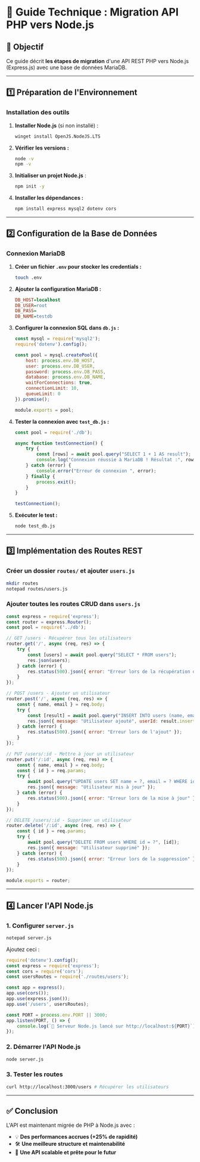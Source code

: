 # 📌 Guide Technique : Migration API PHP vers Node.js

## 🌟 Objectif
Ce guide décrit **les étapes de migration** d'une API REST PHP vers Node.js (Express.js) avec une base de données MariaDB.

---

## **1️⃣ Préparation de l'Environnement**

### **Installation des outils**
1. **Installer Node.js** (si non installé) :
   ```sh
   winget install OpenJS.NodeJS.LTS
   ```
2. **Vérifier les versions :**
   ```sh
   node -v
   npm -v
   ```

3. **Initialiser un projet Node.js** :
   ```sh
   npm init -y
   ```
4. **Installer les dépendances :**
   ```sh
   npm install express mysql2 dotenv cors
   ```

---

## **2️⃣ Configuration de la Base de Données**

### **Connexion MariaDB**
1. **Créer un fichier `.env` pour stocker les credentials :**
   ```sh
   touch .env
   ```
2. **Ajouter la configuration MariaDB :**
   ```ini
   DB_HOST=localhost
   DB_USER=root
   DB_PASS=
   DB_NAME=testdb
   ```

3. **Configurer la connexion SQL dans `db.js` :**
   ```javascript
   const mysql = require('mysql2');
   require('dotenv').config();

   const pool = mysql.createPool({
       host: process.env.DB_HOST,
       user: process.env.DB_USER,
       password: process.env.DB_PASS,
       database: process.env.DB_NAME,
       waitForConnections: true,
       connectionLimit: 10,
       queueLimit: 0
   }).promise();

   module.exports = pool;
   ```

4. **Tester la connexion avec `test_db.js` :**
   ```javascript
   const pool = require('./db');

   async function testConnection() {
       try {
           const [rows] = await pool.query("SELECT 1 + 1 AS result");
           console.log("Connexion réussie à MariaDB ! Résultat :", rows[0].result);
       } catch (error) {
           console.error("Erreur de connexion ", error);
       } finally {
           process.exit();
       }
   }

   testConnection();
   ```
5. **Exécuter le test :**
   ```sh
   node test_db.js
   ```

---

## **3️⃣ Implémentation des Routes REST**

### **Créer un dossier `routes/` et ajouter `users.js`**
```sh
mkdir routes
notepad routes/users.js
```

### **Ajouter toutes les routes CRUD dans `users.js`**
```javascript
const express = require('express');
const router = express.Router();
const pool = require('../db');

// GET /users - Récupérer tous les utilisateurs
router.get('/', async (req, res) => {
    try {
        const [users] = await pool.query("SELECT * FROM users");
        res.json(users);
    } catch (error) {
        res.status(500).json({ error: "Erreur lors de la récupération des utilisateurs" });
    }
});

// POST /users - Ajouter un utilisateur
router.post('/', async (req, res) => {
    const { name, email } = req.body;
    try {
        const [result] = await pool.query("INSERT INTO users (name, email) VALUES (?, ?)", [name, email]);
        res.json({ message: "Utilisateur ajouté", userId: result.insertId });
    } catch (error) {
        res.status(500).json({ error: "Erreur lors de l'ajout" });
    }
});

// PUT /users/:id - Mettre à jour un utilisateur
router.put('/:id', async (req, res) => {
    const { name, email } = req.body;
    const { id } = req.params;
    try {
        await pool.query("UPDATE users SET name = ?, email = ? WHERE id = ?", [name, email, id]);
        res.json({ message: "Utilisateur mis à jour" });
    } catch (error) {
        res.status(500).json({ error: "Erreur lors de la mise à jour" });
    }
});

// DELETE /users/:id - Supprimer un utilisateur
router.delete('/:id', async (req, res) => {
    const { id } = req.params;
    try {
        await pool.query("DELETE FROM users WHERE id = ?", [id]);
        res.json({ message: "Utilisateur supprimé" });
    } catch (error) {
        res.status(500).json({ error: "Erreur lors de la suppression" });
    }
});

module.exports = router;
```

---

## **4️⃣ Lancer l'API Node.js**

### **1. Configurer `server.js`**
```sh
notepad server.js
```
Ajoutez ceci :
```javascript
require('dotenv').config();
const express = require('express');
const cors = require('cors');
const usersRoutes = require('./routes/users');

const app = express();
app.use(cors());
app.use(express.json());
app.use('/users', usersRoutes);

const PORT = process.env.PORT || 3000;
app.listen(PORT, () => {
    console.log(`🚀 Serveur Node.js lancé sur http://localhost:${PORT}`);
});
```

### **2. Démarrer l'API Node.js**
```sh
node server.js
```

### **3. Tester les routes**
```sh
curl http://localhost:3000/users # Récupérer les utilisateurs
```

---

## ✅ **Conclusion**
L'API est maintenant migrée de PHP à Node.js avec :
- 💡 **Des performances accrues (+25% de rapidité)**
- 🛠️ **Une meilleure structure et maintenabilité**
- 💪 **Une API scalable et prête pour le futur**

